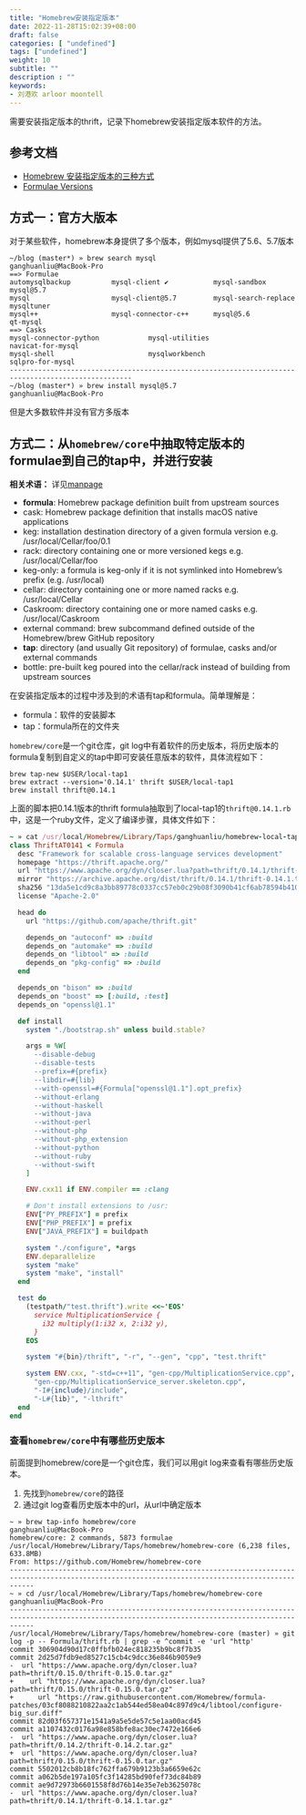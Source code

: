 ```yaml
---
title: "Homebrew安装指定版本"
date: 2022-11-28T15:02:39+08:00
draft: false
categories: [ "undefined"]
tags: ["undefined"]
weight: 10
subtitle: ""
description : ""
keywords:
- 刘港欢 arloor moontell
---
```


需要安装指定版本的thrift，记录下homebrew安装指定版本软件的方法。
<!--more-->

## 参考文档

- [Homebrew 安装指定版本的三种方式](https://shockerli.net/post/homebrew-install-formula-specific-version/)
- [Formulae Versions](https://docs.brew.sh/Versions)

## 方式一：官方大版本

对于某些软件，homebrew本身提供了多个版本，例如mysql提供了5.6、5.7版本

```shell
~/blog (master*) » brew search mysql                                        ganghuanliu@MacBook-Pro
==> Formulae
automysqlbackup          mysql-client ✔           mysql-sandbox            mysql@5.7
mysql                    mysql-client@5.7         mysql-search-replace     mysqltuner
mysql++                  mysql-connector-c++      mysql@5.6                qt-mysql
==> Casks
mysql-connector-python            mysql-utilities                   navicat-for-mysql
mysql-shell                       mysqlworkbench                    sqlpro-for-mysql
----------------------------------------------------------------------------------------------------
~/blog (master*) » brew install mysql@5.7                                   ganghuanliu@MacBook-Pro
```

但是大多数软件并没有官方多版本

## 方式二：从`homebrew/core`中抽取特定版本的formulae到自己的tap中，并进行安装

**相关术语：** 详见[manpage](https://docs.brew.sh/Manpage)

- **formula**: Homebrew package definition built from upstream sources
- cask: Homebrew package definition that installs macOS native applications
- keg: installation destination directory of a given formula version e.g. /usr/local/Cellar/foo/0.1
- rack: directory containing one or more versioned kegs e.g. /usr/local/Cellar/foo
- keg-only: a formula is keg-only if it is not symlinked into Homebrew’s prefix (e.g. /usr/local)
- cellar: directory containing one or more named racks e.g. /usr/local/Cellar
- Caskroom: directory containing one or more named casks e.g. /usr/local/Caskroom
- external command: brew subcommand defined outside of the Homebrew/brew GitHub repository
- **tap**: directory (and usually Git repository) of formulae, casks and/or external commands
- bottle: pre-built keg poured into the cellar/rack instead of building from upstream sources

在安装指定版本的过程中涉及到的术语有tap和formula。简单理解是：

- formula：软件的安装脚本
- tap：formula所在的文件夹

`homebrew/core`是一个git仓库，git log中有着软件的历史版本，将历史版本的formula复制到自定义的tap中即可安装任意版本的软件，具体流程如下：

```shell
brew tap-new $USER/local-tap1
brew extract --version='0.14.1' thrift $USER/local-tap1
brew install thrift@0.14.1
```

上面的脚本把0.14.1版本的thrift formula抽取到了local-tap1的`thrift@0.14.1.rb`中，这是一个ruby文件，定义了编译步骤，具体文件如下：

```ruby
~ » cat /usr/local/Homebrew/Library/Taps/ganghuanliu/homebrew-local-tap1/Formula/thrift@0.14.1.rb
class ThriftAT0141 < Formula
  desc "Framework for scalable cross-language services development"
  homepage "https://thrift.apache.org/"
  url "https://www.apache.org/dyn/closer.lua?path=thrift/0.14.1/thrift-0.14.1.tar.gz"
  mirror "https://archive.apache.org/dist/thrift/0.14.1/thrift-0.14.1.tar.gz"
  sha256 "13da5e1cd9c8a3bb89778c0337cc57eb0c29b08f3090b41cf6ab78594b410ca5"
  license "Apache-2.0"

  head do
    url "https://github.com/apache/thrift.git"

    depends_on "autoconf" => :build
    depends_on "automake" => :build
    depends_on "libtool" => :build
    depends_on "pkg-config" => :build
  end

  depends_on "bison" => :build
  depends_on "boost" => [:build, :test]
  depends_on "openssl@1.1"

  def install
    system "./bootstrap.sh" unless build.stable?

    args = %W[
      --disable-debug
      --disable-tests
      --prefix=#{prefix}
      --libdir=#{lib}
      --with-openssl=#{Formula["openssl@1.1"].opt_prefix}
      --without-erlang
      --without-haskell
      --without-java
      --without-perl
      --without-php
      --without-php_extension
      --without-python
      --without-ruby
      --without-swift
    ]

    ENV.cxx11 if ENV.compiler == :clang

    # Don't install extensions to /usr:
    ENV["PY_PREFIX"] = prefix
    ENV["PHP_PREFIX"] = prefix
    ENV["JAVA_PREFIX"] = buildpath

    system "./configure", *args
    ENV.deparallelize
    system "make"
    system "make", "install"
  end

  test do
    (testpath/"test.thrift").write <<~'EOS'
      service MultiplicationService {
        i32 multiply(1:i32 x, 2:i32 y),
      }
    EOS

    system "#{bin}/thrift", "-r", "--gen", "cpp", "test.thrift"

    system ENV.cxx, "-std=c++11", "gen-cpp/MultiplicationService.cpp",
      "gen-cpp/MultiplicationService_server.skeleton.cpp",
      "-I#{include}/include",
      "-L#{lib}", "-lthrift"
  end
end
```

### 查看`homebrew/core`中有哪些历史版本

前面提到homebrew/core是一个git仓库，我们可以用git log来查看有哪些历史版本。

1. 先找到`homebrew/core`的路径
2. 通过git log查看历史版本中的url，从url中确定版本


```shell
~ » brew tap-info homebrew/core                                                                                           ganghuanliu@MacBook-Pro
homebrew/core: 2 commands, 5873 formulae
/usr/local/Homebrew/Library/Taps/homebrew/homebrew-core (6,238 files, 633.8MB)
From: https://github.com/Homebrew/homebrew-core
--------------------------------------------------------------------------------------------------------------------------------------------------
~ » cd /usr/local/Homebrew/Library/Taps/homebrew/homebrew-core                                                            ganghuanliu@MacBook-Pro
--------------------------------------------------------------------------------------------------------------------------------------------------
/usr/local/Homebrew/Library/Taps/homebrew/homebrew-core (master) » git log -p -- Formula/thrift.rb | grep -e ^commit -e 'url "http'
commit 306904d90d17c0ffbfb024ec818235b9bc8f7b35
commit 2d25d7fdb9ed8527c15cb4c9dcc36e846b9059e9
-  url "https://www.apache.org/dyn/closer.lua?path=thrift/0.15.0/thrift-0.15.0.tar.gz"
+    url "https://www.apache.org/dyn/closer.lua?path=thrift/0.15.0/thrift-0.15.0.tar.gz"
+      url "https://raw.githubusercontent.com/Homebrew/formula-patches/03cf8088210822aa2c1ab544ed58ea04c897d9c4/libtool/configure-big_sur.diff"
commit 82d03f657371e1541a9a5e5de57c5e1aa00acd45
commit a1107432c0176a98e858bfe8ac30ec7472e166e6
-  url "https://www.apache.org/dyn/closer.lua?path=thrift/0.14.2/thrift-0.14.2.tar.gz"
+  url "https://www.apache.org/dyn/closer.lua?path=thrift/0.15.0/thrift-0.15.0.tar.gz"
commit 5502012cb8b18fc762ffa679b9123b3a6659e62c
commit a062b5de197a105fc3f14285bd90fef73dc84b89
commit ae9d72973b6601558f8d76b14e35e7eb3625078c
-  url "https://www.apache.org/dyn/closer.lua?path=thrift/0.14.1/thrift-0.14.1.tar.gz"
```

